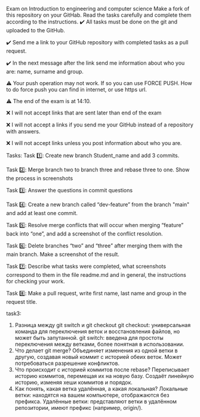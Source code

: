 Exam on Introduction to engineering and computer science
Make a fork of this repository on your GitHab. Read the tasks carefully and complete them according to the instructions.
✔️ All tasks must be done on the git and uploaded to the GitHub.

✔️ Send me a link to your GitHub repository with completed tasks as a pull request.

✔️ In the next message after the link send me information about who you are: name, surname and group.

⚠️ Your push operation may not work. If so you can use FORCE PUSH. How to do force push you can find in internet, or use https url.

⚠️ The end of the exam is at 14:10.

❌ I will not accept links that are sent later than end of the exam

❌ I will not accept a links if you send me your GitHub instead of a repository with answers.

❌ I will not accept links unless you post information about who you are.

Tasks:
Task 1️⃣: Create new branch Student_name and add 3 commits.

Task 2️⃣: Merge branch two to branch three and rebase three to one. Show the process in screenshots

Task 3️⃣: Answer the questions in commit questions

Task 4️⃣: Create a new branch called “dev-feature” from the branch "main" and add at least one commit.

Task 5️⃣: Resolve merge conflicts that will occur when merging “feature” back into “one”, and add a screenshot of the conflict resolution.

Task 6️⃣: Delete branches “two” and “three” after merging them with the main branch. Make a screenshot of the result.

Task 7️⃣: Describe what tasks were completed, what screenshots correspond to them in the file readme.md and in general, the instructions for checking your work.

Task 8️⃣: Make a pull request, write first name, last name and group in the request title.
 
task3:
1. Разница между git switch и git checkout
git checkout: универсальная команда для переключения веток и восстановления файлов, но может быть запутанной.
git switch: введена для простоты переключения между ветками, более понятная в использовании.
2. Что делает git merge?
Объединяет изменения из одной ветки в другую, создавая новый коммит с историей обеих веток. Может потребоваться разрешение конфликтов.
3. Что происходит с историей коммитов после rebase?
Переписывает историю коммитов, перемещая их на новую базу. Создаёт линейную историю, изменяя хеши коммитов и порядок.
4. Как понять, какая ветка удалённая, а какая локальная?
Локальные ветки: находятся на вашем компьютере, отображаются без префикса.
Удалённые ветки: представляют ветки в удалённом репозитории, имеют префикс (например, origin/).


